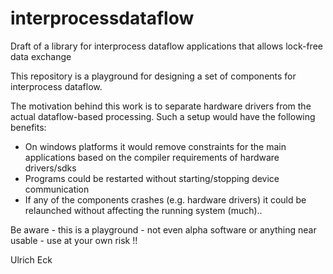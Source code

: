 # interprocessdataflow
Draft of a library for interprocess dataflow applications that allows lock-free data exchange

This repository is a playground for designing a set of components for interprocess dataflow.

The motivation behind this work is to separate hardware drivers from the actual dataflow-based processing.
Such a setup would have the following benefits:

 - On windows platforms it would remove constraints for the main applications based on the compiler requirements of hardware drivers/sdks
 - Programs could be restarted without starting/stopping device communication
 - If any of the components crashes (e.g. hardware drivers) it could be relaunched without affecting the running system (much)..
 
 Be aware - this is a playground - not even alpha software or anything near usable - use at your own risk !!
 
 Ulrich Eck
